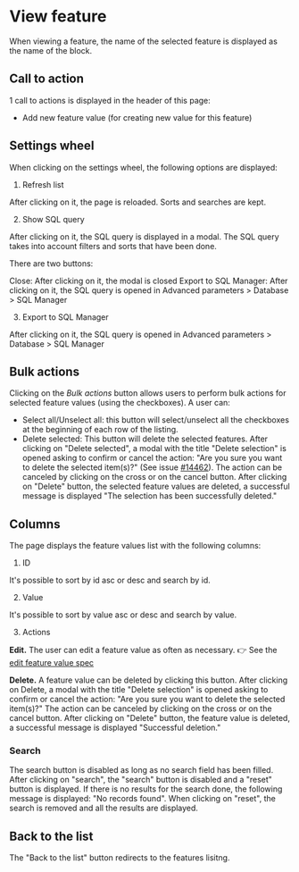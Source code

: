 # View feature
 
 When viewing a feature, the name of the selected feature is displayed as the name of the block.
 
## Call to action
 
1 call to actions is displayed in the header of this page:
 
  - Add new feature value (for creating new value for this feature)
 
## Settings wheel

When clicking on the settings wheel, the following options are displayed:

1. Refresh list

After clicking on it, the page is reloaded. Sorts and searches are kept.

2. Show SQL query

After clicking on it, the SQL query is displayed in a modal. The SQL query takes into account filters and sorts that have been done.

There are two buttons:

Close: After clicking on it, the modal is closed
Export to SQL Manager: After clicking on it, the SQL query is opened in Advanced parameters > Database > SQL Manager

3. Export to SQL Manager

After clicking on it, the SQL query is opened in Advanced parameters > Database > SQL Manager

## Bulk actions

Clicking on the _Bulk actions_ button allows users to perform bulk actions for selected feature values (using the checkboxes). A user can:

- Select all/Unselect all: this button will select/unselect all the checkboxes at the beginning of each row of the listing.
- Delete selected: This button will delete the selected features. 
After clicking on "Delete selected", a modal with the title "Delete selection" is opened asking to confirm or cancel the action: "Are you sure you want to delete the selected item(s)?" (See issue [#14462](https://github.com/PrestaShop/PrestaShop/issues/14462)). The action can be canceled by clicking on the cross or on the cancel button.
After clicking on "Delete" button, the selected feature values are deleted, a successful message is displayed "The selection has been successfully deleted."

## Columns

The page displays the feature values list with the following columns:
 
1. ID

It's possible to sort by id asc or desc and search by id.

2. Value

It's possible to sort by value asc or desc and search by value.

3. Actions

**Edit.** The user can edit a feature value as often as necessary. 
👉 See the [edit feature value spec](../features/add-edit-feature-value.md)

**Delete.** A feature value can be deleted by clicking this button. After clicking on Delete, a modal with the title "Delete selection" is opened asking to confirm or cancel the action: "Are you sure you want to delete the selected item(s)?" The action can be canceled by clicking on the cross or on the cancel button. After clicking on "Delete" button, the feature value is deleted, a successful message is displayed "Successful deletion."

### Search

The search button is disabled as long as no search field has been filled.
After clicking on "search", the "search" button is disabled and a "reset" button is displayed.
If there is no results for the search done, the following message is displayed: "No records found".
When clicking on "reset", the search is removed and all the results are displayed.

## Back to the list

The "Back to the list" button redirects to the features lisitng.
